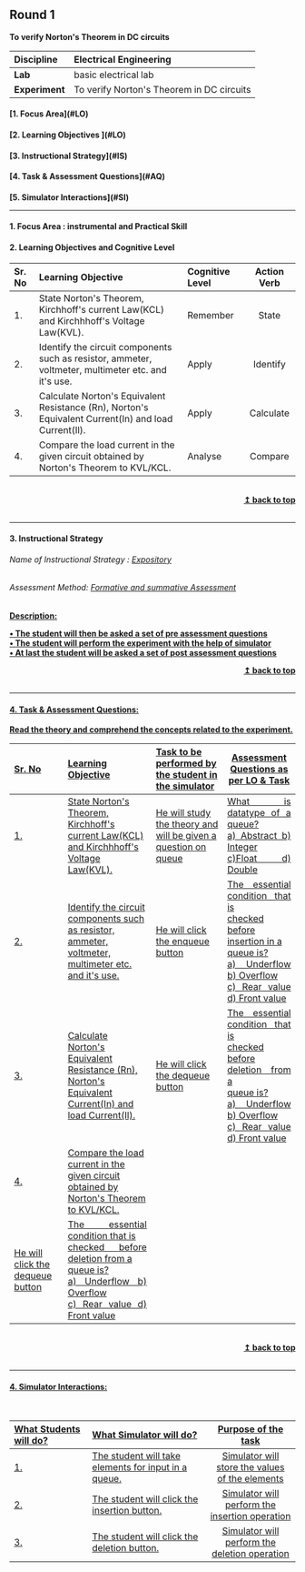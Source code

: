 ## Round 1
<p align="center">

<b>To verify Norton's Theorem in DC circuits </b> <a name="top"></a> <br>
</p>

<b>Discipline | </b> Electrical Engineering
:--|:--|
<b> Lab</b> | basic electrical lab
<b> Experiment</b>|To verify Norton's Theorem in DC circuits


<h4> [1. Focus Area](#LO)
<h4> [2. Learning Objectives ](#LO)
<h4> [3. Instructional Strategy](#IS)
<h4> [4. Task & Assessment Questions](#AQ)
<h4> [5. Simulator Interactions](#SI)
<hr>

<a name="LO"></a>
#### 1. Focus Area : instrumental and Practical Skill 
#### 2. Learning Objectives and Cognitive Level


Sr. No |	Learning Objective	| Cognitive Level | Action Verb
:--|:--|:--|:-:
1.| State Norton's Theorem, Kirchhoff's current Law(KCL) and Kirchhhoff's Voltage Law(KVL). | Remember | State
2.| Identify the circuit components such as resistor, ammeter, voltmeter, multimeter etc. and it's use.  | Apply| Identify
3.| Calculate Norton's Equivalent Resistance (Rn), Norton's Equivalent Current(In) and load Current(Il).|Apply | Calculate
4.| Compare the load  current in the given circuit obtained by Norton's Theorem to KVL/KCL. | Analyse | Compare




<br/>
<div align="right">
    <b><a href="#top">↥ back to top</a></b>
</div>
<br/>
<hr>

<a name="IS"></a>
#### 3. Instructional Strategy
###### Name of Instructional Strategy  :     <u> Expository </u>
###### Assessment Method: <u>Formative and summative Assessment</u>

<u> <b>Description: <br>

•	The student will then be asked a set of pre assessment questions <br>
•       The student will perform the experiment with the help of simulator <br>
•       At last the student will be asked a set of post assessment questions <br>

<div align="right">
    <b><a href="#top">↥ back to top</a></b>
</div>
<br/>
<hr>

<a name="AQ"></a>
#### 4. Task & Assessment Questions:

Read the theory and comprehend the concepts related to the experiment.
<br>

Sr. No |	Learning Objective	| Task to be performed by <br> the student  in the simulator | Assessment Questions as per LO & Task
:--|:--|:--|:-:
1.|State Norton's Theorem, Kirchhoff's current Law(KCL) and Kirchhhoff's Voltage Law(KVL). | He will study the theory and will be given a question on queue | <div align="justify"> What is datatype of a queue?<br> a) Abstract        b) Integer         <br> c)Float                     d) Double
2.| Identify the circuit components such as resistor, ammeter, voltmeter, multimeter etc. and it's use. | He will click the enqueue button | <div align="justify">The essential condition that is <br> checked before insertion in a <br> queue is?<br> a) Underflow    b) Overflow<br> c) Rear value     d) Front value
3.| Calculate Norton's Equivalent Resistance (Rn), Norton's Equivalent Current(In) and load Current(Il). | He will click the dequeue button |<div align="justify"> The essential condition that is <br> checked before deletion from a <br> queue is? <br> a) Underflow    b) Overflow <br> c) Rear value     d) Front value
4.| Compare the load  current in the given circuit obtained by Norton's Theorem to KVL/KCL.
| He will click the dequeue button |<div align="justify"> The essential condition that is <br> checked before deletion from a <br> queue is? <br> a) Underflow    b) Overflow <br> c) Rear value     d) Front value



 <br/>
<div align="right">
    <b><a href="#top">↥ back to top</a></b>
</div>
<br/>
<hr>

<a name="SI"></a>

#### 4. Simulator Interactions:
<br>

What Students will do? |	What Simulator will do?	| Purpose of the task
:--|:--|:-:
1. | The student will take elements for input in a <br> queue. | Simulator will store the values <br> of the elements| <div align="justify"> Student will be able to make <br> a queue
2. | The student will click the insertion button. | Simulator will perform the  <br> insertion operation | <div align="justify"> Student will learn how <br> insertion is carried out in a <br> queue
3. | The student will click the deletion button.  | Simulator will perform the <br> deletion operation | <div align="justify"> Student will acquire <br> knowledge about the  <br> deletion operation in a <br> queue.
